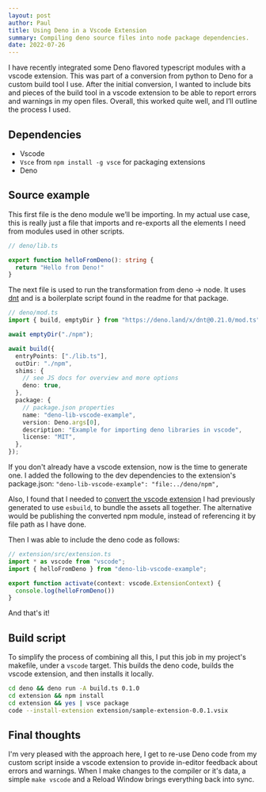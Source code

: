 ```yaml
---
layout: post
author: Paul
title: Using Deno in a Vscode Extension
summary: Compiling deno source files into node package dependencies. 
date: 2022-07-26
---
```


I have recently integrated some Deno flavored typescript modules with a vscode extension. 
This was part of a conversion from python to Deno for a custom build tool I use. 
After the initial conversion, I wanted to include bits and pieces of the build tool in a vscode extension to be able to report errors and warnings in my open files. 
Overall, this worked quite well, and I’ll outline the process I used.

## Dependencies
* Vscode
* `Vsce` from `npm install -g vsce` for packaging extensions
* Deno

## Source example
This first file is the deno module we’ll be importing. In my actual use case, this is really just a file that imports and re-exports all the elements I need from modules used in other scripts. 

```ts
// deno/lib.ts

export function helloFromDeno(): string {
  return "Hello from Deno!"
}
```

The next file is used to run the transformation from deno -> node. It uses [dnt](https://deno.land/x/dnt@0.21.0) and is a boilerplate script found in the readme for that package. 

```ts
// deno/mod.ts
import { build, emptyDir } from "https://deno.land/x/dnt@0.21.0/mod.ts";

await emptyDir("./npm");

await build({
  entryPoints: ["./lib.ts"],
  outDir: "./npm",
  shims: {
    // see JS docs for overview and more options
    deno: true,
  },
  package: {
    // package.json properties
    name: "deno-lib-vscode-example",
    version: Deno.args[0],
    description: "Example for importing deno libraries in vscode",
    license: "MIT",
  },
});

```

If you don't already have a vscode extension, now is the time to generate one.
I added the following to the dev dependencies to the extension's package.json: `"deno-lib-vscode-example": "file:../deno/npm",`

Also, I found that I needed to [convert the vscode extension](https://code.visualstudio.com/api/working-with-extensions/bundling-extension) I had previously generated to use `esbuild`, to bundle the assets all together. The alternative would be publishing the converted npm module, instead of referencing it by file path as I have done. 

Then I was able to include the deno code as follows:

```ts
// extension/src/extension.ts 
import * as vscode from "vscode";
import { helloFromDeno } from "deno-lib-vscode-example";

export function activate(context: vscode.ExtensionContext) {
  console.log(helloFromDeno())
}
```

And that's it!

## Build script
To simplify the process of combining all this, I put this job in my project's makefile, under a `vscode` target. This builds the deno code, builds the vscode extension, and then installs it locally. 

```bash
cd deno && deno run -A build.ts 0.1.0
cd extension && npm install
cd extension && yes | vsce package
code --install-extension extension/sample-extension-0.0.1.vsix
```

## Final thoughts
I'm very pleased with the approach here, I get to re-use Deno code from my custom script inside a vscode extension to provide in-editor feedback about errors and warnings. 
When I make changes to the compiler or it's data, a simple `make vscode` and a Reload Window brings everything back into sync. 
